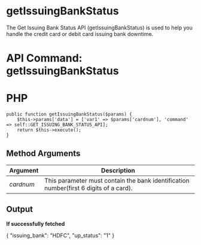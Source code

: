 # getIssuingBankStatus

The Get Issuing Bank Status API (getIssuingBankStatus) is used to help you handle the credit card or debit card issuing bank downtime. 

# API Command: getIssuingBankStatus


# PHP

    public function getIssuingBankStatus($params) {
        $this->params['data'] = ['var1' => $params['cardnum'], 'command' => self::GET_ISSUING_BANK_STATUS_API];
        return $this->execute();
    }

## Method Arguments


Argument |  Description
------------ | --------------------------
*cardnum* | This parameter must contain the bank identification number(first 6 digits of a card).


## Output


**If successfully fetched**

{
      "issuing_bank": "HDFC",
      "up_status": "1"
}
